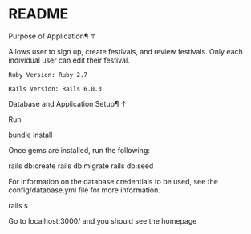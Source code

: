 # README

Purpose of Application¶ ↑

Allows user to sign up, create festivals, and review festivals.  Only each individual user can edit their festival.


    Ruby Version: Ruby 2.7

    Rails Version: Rails 6.0.3


Database and Application Setup¶ ↑

Run

bundle install

Once gems are installed, run the following:

rails db:create
rails db:migrate
rails db:seed

For information on the database credentials to be used, see the config/database.yml file for more information.

rails s

Go to localhost:3000/ and you should see the homepage
